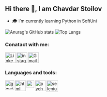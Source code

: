## Hi there 👋, I am Chavdar Stoilov

- :mortar_board: I’m currently learning Python in SoftUni

![Anurag's GitHub stats](https://github-readme-stats.vercel.app/api?username=ChavdarStoilov&show_icons=true&theme=radical) ![Top Langs](https://github-readme-stats.vercel.app/api/top-langs/?username=ChavdarStoilov&layout=compact)

### Conatact with me:

<a href="https://www.linkedin.com/in/chavdar-stoilov-7a8088167/" >
  <img align="left" alt="Linkedin" width="35px" src="https://upload.wikimedia.org/wikipedia/commons/f/f9/Linkedin_Shiny_Icon.svg" />
  
</a>

<a href="https://www.instagram.com/ch0ch0o/" >
  <img align="left" alt="instagram" width="35px" src="https://upload.wikimedia.org/wikipedia/commons/9/95/Instagram_logo_2022.svg" />
  
</a>

<a target="_blank" href="mailto:stoilov.chavdar@gmail.com">

  <img align="left" alt="Gmail" width="35px" src="https://upload.wikimedia.org/wikipedia/commons/2/2e/Gmail_2020.png" />
  
</a>

<br><br>

### Languages and tools:

<a>
  <img align="left" alt="gmail" width="30px" src="https://upload.wikimedia.org/wikipedia/commons/c/c3/Python-logo-notext.svg" />
  <img align="left" alt="html" width="35px" src="https://upload.wikimedia.org/wikipedia/commons/6/61/HTML5_logo_and_wordmark.svg" />
  <img align="left" alt="css" width="25px" src="https://upload.wikimedia.org/wikipedia/commons/d/d5/CSS3_logo_and_wordmark.svg" />
  <img align="left" alt="pycharm" width="35px" src="https://upload.wikimedia.org/wikipedia/commons/1/1d/PyCharm_Icon.svg" />
  <img align="left" alt="selenium" width="38px" src="https://blog.apify.com/content/images/2022/01/selenium-python.png" />

</a>





